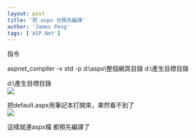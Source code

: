 ```yaml
---
layout: post
title: '把 aspx 也預先編譯'
author: 'James Peng'
tags: ['ASP.Net']
---
```


指令  
  
aspnet\_compiler -v std -p d:\\aspx\\整個網頁目錄 d:\\產生目標目錄  
  
d:\\產生目標目錄  
[![](http://bp1.blogger.com/_AnTT9cbXdqY/SBk2caLVk-I/AAAAAAAACTc/9IFyVgyIq5k/s320/%E6%9C%AA%E5%91%BD%E5%90%8D.PNG)](http://bp1.blogger.com/_AnTT9cbXdqY/SBk2caLVk-I/AAAAAAAACTc/9IFyVgyIq5k/s1600-h/%E6%9C%AA%E5%91%BD%E5%90%8D.PNG)  
  
把default.aspx用筆記本打開來，果然看不到了  
[![](http://bp3.blogger.com/_AnTT9cbXdqY/SBk2c6LVk_I/AAAAAAAACTk/j9lvxA3lOZE/s320/%E6%9C%AA%E5%91%BD%E5%90%8D2.PNG)](http://bp3.blogger.com/_AnTT9cbXdqY/SBk2c6LVk_I/AAAAAAAACTk/j9lvxA3lOZE/s1600-h/%E6%9C%AA%E5%91%BD%E5%90%8D2.PNG)  
  
這樣就連aspx檔 都預先編譯了
